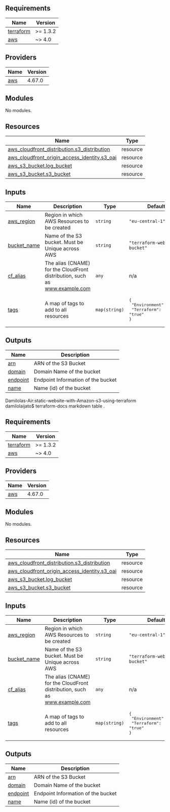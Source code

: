 ## Requirements

| Name | Version |
|------|---------|
| <a name="requirement_terraform"></a> [terraform](#requirement\_terraform) | >= 1.3.2 |
| <a name="requirement_aws"></a> [aws](#requirement\_aws) | ~> 4.0 |

## Providers

| Name | Version |
|------|---------|
| <a name="provider_aws"></a> [aws](#provider\_aws) | 4.67.0 |

## Modules

No modules.

## Resources

| Name | Type |
|------|------|
| [aws_cloudfront_distribution.s3_distribution](https://registry.terraform.io/providers/hashicorp/aws/latest/docs/resources/cloudfront_distribution) | resource |
| [aws_cloudfront_origin_access_identity.s3_oai](https://registry.terraform.io/providers/hashicorp/aws/latest/docs/resources/cloudfront_origin_access_identity) | resource |
| [aws_s3_bucket.log_bucket](https://registry.terraform.io/providers/hashicorp/aws/latest/docs/resources/s3_bucket) | resource |
| [aws_s3_bucket.s3_bucket](https://registry.terraform.io/providers/hashicorp/aws/latest/docs/resources/s3_bucket) | resource |

## Inputs

| Name | Description | Type | Default | Required |
|------|-------------|------|---------|:--------:|
| <a name="input_aws_region"></a> [aws\_region](#input\_aws\_region) | Region in which AWS Resources to be created | `string` | `"eu-central-1"` | no |
| <a name="input_bucket_name"></a> [bucket\_name](#input\_bucket\_name) | Name of the S3 bucket. Must be Unique across AWS | `string` | `"terraform-website-bucket"` | no |
| <a name="input_cf_alias"></a> [cf\_alias](#input\_cf\_alias) | The alias (CNAME) for the CloudFront distribution, such as www.example.com | `any` | n/a | yes |
| <a name="input_tags"></a> [tags](#input\_tags) | A map of tags to add to all resources | `map(string)` | <pre>{<br>  "Environment": "dev",<br>  "Terraform": "true"<br>}</pre> | no |

## Outputs

| Name | Description |
|------|-------------|
| <a name="output_arn"></a> [arn](#output\_arn) | ARN of the S3 Bucket |
| <a name="output_domain"></a> [domain](#output\_domain) | Domain Name of the bucket |
| <a name="output_endpoint"></a> [endpoint](#output\_endpoint) | Endpoint Information of the bucket |
| <a name="output_name"></a> [name](#output\_name) | Name (id) of the bucket |
Damilolas-Air:static-website-with-Amazon-s3-using-terraform damilolaijato$ terraform-docs markdown table .
## Requirements

| Name | Version |
|------|---------|
| <a name="requirement_terraform"></a> [terraform](#requirement\_terraform) | >= 1.3.2 |
| <a name="requirement_aws"></a> [aws](#requirement\_aws) | ~> 4.0 |

## Providers

| Name | Version |
|------|---------|
| <a name="provider_aws"></a> [aws](#provider\_aws) | 4.67.0 |

## Modules

No modules.

## Resources

| Name | Type |
|------|------|
| [aws_cloudfront_distribution.s3_distribution](https://registry.terraform.io/providers/hashicorp/aws/latest/docs/resources/cloudfront_distribution) | resource |
| [aws_cloudfront_origin_access_identity.s3_oai](https://registry.terraform.io/providers/hashicorp/aws/latest/docs/resources/cloudfront_origin_access_identity) | resource |
| [aws_s3_bucket.log_bucket](https://registry.terraform.io/providers/hashicorp/aws/latest/docs/resources/s3_bucket) | resource |
| [aws_s3_bucket.s3_bucket](https://registry.terraform.io/providers/hashicorp/aws/latest/docs/resources/s3_bucket) | resource |

## Inputs

| Name | Description | Type | Default | Required |
|------|-------------|------|---------|:--------:|
| <a name="input_aws_region"></a> [aws\_region](#input\_aws\_region) | Region in which AWS Resources to be created | `string` | `"eu-central-1"` | no |
| <a name="input_bucket_name"></a> [bucket\_name](#input\_bucket\_name) | Name of the S3 bucket. Must be Unique across AWS | `string` | `"terraform-website-bucket"` | no |
| <a name="input_cf_alias"></a> [cf\_alias](#input\_cf\_alias) | The alias (CNAME) for the CloudFront distribution, such as www.example.com | `any` | n/a | yes |
| <a name="input_tags"></a> [tags](#input\_tags) | A map of tags to add to all resources | `map(string)` | <pre>{<br>  "Environment": "dev",<br>  "Terraform": "true"<br>}</pre> | no |

## Outputs

| Name | Description |
|------|-------------|
| <a name="output_arn"></a> [arn](#output\_arn) | ARN of the S3 Bucket |
| <a name="output_domain"></a> [domain](#output\_domain) | Domain Name of the bucket |
| <a name="output_endpoint"></a> [endpoint](#output\_endpoint) | Endpoint Information of the bucket |
| <a name="output_name"></a> [name](#output\_name) | Name (id) of the bucket |